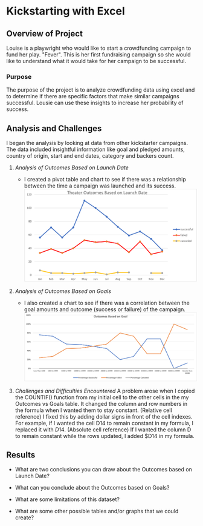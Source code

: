 # Kickstarting with Excel

## Overview of Project
Louise is a playwright who would like to start a crowdfunding campaign to fund her play. "Fever". This is her first fundraising campaign so she would like to understand what it would take for her campaign to be successful.

### Purpose
The purpose of the project is to analyze crowdfunding data using excel and to determine if there are specific factors that make similar campaigns successful. Lousie can use these insights to increase her probability of success.

## Analysis and Challenges
I began the analysis by looking at data from other kickstarter campaigns. The data included insightful information like goal and pledged amounts, country of origin, start and end dates, category and backers count.                     
1. *Analysis of Outcomes Based on Launch Date*
      - I created a pivot table and chart to see if there was a relationship between the time a campaign was launched and its success. 
      ![Theater_Outcomes_vs_Launch](https://github.com/Kee2u/Bootcamp-Module1-Kickstarter-Analysis/blob/main/resources/Theater_Outcomes_vs_Launch.png?raw=true)
      
2. *Analysis of Outcomes Based on Goals*
      - I also created a chart to see if there was a correlation between the goal amounts and outcome (success or failure) of the campaign.
      ![Outcomes_vs_Goals](https://github.com/Kee2u/Bootcamp-Module1-Kickstarter-Analysis/blob/main/resources/Outcomes_vs_Goals.png?raw=true)
3. *Challenges and Difficulties Encountered*
       A problem arose when I copied the COUNTIF() function from my initial cell to the other cells in the my Outcomes vs Goals table. It changed the column and row numbers            in the formula when I wanted them to stay constant. (Relative cell reference) I fixed this by adding dollar signs in front of the cell indexes. For example, if I                wanted the cell D14 to remain constant in my formula, I replaced it with $D$14. (Absolute cell reference) If I wanted the column D to remain constant while the rows              updated, I added $D14 in my formula.

## Results

- What are two conclusions you can draw about the Outcomes based on Launch Date?

- What can you conclude about the Outcomes based on Goals?

- What are some limitations of this dataset?

- What are some other possible tables and/or graphs that we could create?
